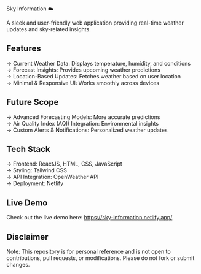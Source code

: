Sky Information ☁️  

A sleek and user-friendly web application providing real-time weather updates and sky-related insights.

## Features  
-> Current Weather Data: Displays temperature, humidity, and conditions  
-> Forecast Insights: Provides upcoming weather predictions  
-> Location-Based Updates: Fetches weather based on user location  
-> Minimal & Responsive UI: Works smoothly across devices  

## Future Scope  
-> Advanced Forecasting Models: More accurate predictions  
-> Air Quality Index (AQI) Integration: Environmental insights  
-> Custom Alerts & Notifications: Personalized weather updates  

## Tech Stack  
-> Frontend: ReactJS, HTML, CSS, JavaScript  
-> Styling: Tailwind CSS  
-> API Integration: OpenWeather API   
-> Deployment: Netlify  

## Live Demo
Check out the live demo here: https://sky-information.netlify.app/

## Disclaimer
Note: This repository is for personal reference and is not open to contributions, pull requests, or modifications. Please do not fork or submit changes.
